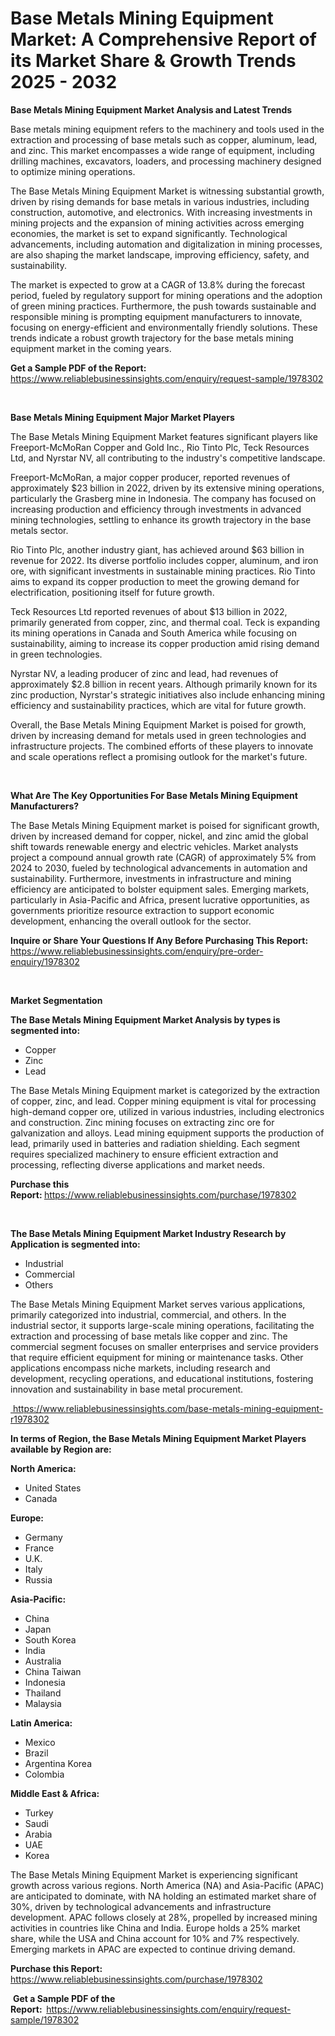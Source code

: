 <p><h1>Base Metals Mining Equipment Market: A Comprehensive Report of its Market Share & Growth Trends 2025 - 2032</h1></p><p><strong>Base Metals Mining Equipment Market Analysis and Latest Trends</strong></p>
<p><p>Base metals mining equipment refers to the machinery and tools used in the extraction and processing of base metals such as copper, aluminum, lead, and zinc. This market encompasses a wide range of equipment, including drilling machines, excavators, loaders, and processing machinery designed to optimize mining operations.</p><p>The Base Metals Mining Equipment Market is witnessing substantial growth, driven by rising demands for base metals in various industries, including construction, automotive, and electronics. With increasing investments in mining projects and the expansion of mining activities across emerging economies, the market is set to expand significantly. Technological advancements, including automation and digitalization in mining processes, are also shaping the market landscape, improving efficiency, safety, and sustainability.</p><p>The market is expected to grow at a CAGR of 13.8% during the forecast period, fueled by regulatory support for mining operations and the adoption of green mining practices. Furthermore, the push towards sustainable and responsible mining is prompting equipment manufacturers to innovate, focusing on energy-efficient and environmentally friendly solutions. These trends indicate a robust growth trajectory for the base metals mining equipment market in the coming years.</p></p>
<p><strong>Get a Sample PDF of the Report:&nbsp;</strong> <a href="https://www.reliablebusinessinsights.com/enquiry/request-sample/1978302?utm_campaign=3074&utm_medium=2&utm_source=Github&utm_content=ia&utm_term=12042025&utm_id=base-metals-mining-equipment">https://www.reliablebusinessinsights.com/enquiry/request-sample/1978302</a></p>
<p>&nbsp;</p>
<p><strong>Base Metals Mining Equipment Major Market Players</strong></p>
<p><p>The Base Metals Mining Equipment Market features significant players like Freeport-McMoRan Copper and Gold Inc., Rio Tinto Plc, Teck Resources Ltd, and Nyrstar NV, all contributing to the industry's competitive landscape. </p><p>Freeport-McMoRan, a major copper producer, reported revenues of approximately $23 billion in 2022, driven by its extensive mining operations, particularly the Grasberg mine in Indonesia. The company has focused on increasing production and efficiency through investments in advanced mining technologies, settling to enhance its growth trajectory in the base metals sector.</p><p>Rio Tinto Plc, another industry giant, has achieved around $63 billion in revenue for 2022. Its diverse portfolio includes copper, aluminum, and iron ore, with significant investments in sustainable mining practices. Rio Tinto aims to expand its copper production to meet the growing demand for electrification, positioning itself for future growth.</p><p>Teck Resources Ltd reported revenues of about $13 billion in 2022, primarily generated from copper, zinc, and thermal coal. Teck is expanding its mining operations in Canada and South America while focusing on sustainability, aiming to increase its copper production amid rising demand in green technologies.</p><p>Nyrstar NV, a leading producer of zinc and lead, had revenues of approximately $2.8 billion in recent years. Although primarily known for its zinc production, Nyrstar's strategic initiatives also include enhancing mining efficiency and sustainability practices, which are vital for future growth.</p><p>Overall, the Base Metals Mining Equipment Market is poised for growth, driven by increasing demand for metals used in green technologies and infrastructure projects. The combined efforts of these players to innovate and scale operations reflect a promising outlook for the market's future.</p></p>
<p>&nbsp;</p>
<p><strong>What Are The Key Opportunities For Base Metals Mining Equipment Manufacturers?</strong></p>
<p><p>The Base Metals Mining Equipment market is poised for significant growth, driven by increased demand for copper, nickel, and zinc amid the global shift towards renewable energy and electric vehicles. Market analysts project a compound annual growth rate (CAGR) of approximately 5% from 2024 to 2030, fueled by technological advancements in automation and sustainability. Furthermore, investments in infrastructure and mining efficiency are anticipated to bolster equipment sales. Emerging markets, particularly in Asia-Pacific and Africa, present lucrative opportunities, as governments prioritize resource extraction to support economic development, enhancing the overall outlook for the sector.</p></p>
<p><strong>Inquire or Share Your Questions If Any Before Purchasing This Report:</strong> <a href="https://www.reliablebusinessinsights.com/enquiry/pre-order-enquiry/1978302?utm_campaign=3074&utm_medium=2&utm_source=Github&utm_content=ia&utm_term=12042025&utm_id=base-metals-mining-equipment">https://www.reliablebusinessinsights.com/enquiry/pre-order-enquiry/1978302</a></p>
<p>&nbsp;</p>
<p><strong>Market Segmentation</strong></p>
<p><strong>The Base Metals Mining Equipment Market Analysis by types is segmented into:</strong></p>
<p><ul><li>Copper</li><li>Zinc</li><li>Lead</li></ul></p>
<p><p>The Base Metals Mining Equipment market is categorized by the extraction of copper, zinc, and lead. Copper mining equipment is vital for processing high-demand copper ore, utilized in various industries, including electronics and construction. Zinc mining focuses on extracting zinc ore for galvanization and alloys. Lead mining equipment supports the production of lead, primarily used in batteries and radiation shielding. Each segment requires specialized machinery to ensure efficient extraction and processing, reflecting diverse applications and market needs.</p></p>
<p><strong>Purchase this Report:&nbsp;</strong><a href="https://www.reliablebusinessinsights.com/purchase/1978302?utm_campaign=3074&utm_medium=2&utm_source=Github&utm_content=ia&utm_term=12042025&utm_id=base-metals-mining-equipment">https://www.reliablebusinessinsights.com/purchase/1978302</a></p>
<p>&nbsp;</p>
<p><strong>The Base Metals Mining Equipment Market Industry Research by Application is segmented into:</strong></p>
<p><ul><li>Industrial</li><li>Commercial</li><li>Others</li></ul></p>
<p><p>The Base Metals Mining Equipment Market serves various applications, primarily categorized into industrial, commercial, and others. In the industrial sector, it supports large-scale mining operations, facilitating the extraction and processing of base metals like copper and zinc. The commercial segment focuses on smaller enterprises and service providers that require efficient equipment for mining or maintenance tasks. Other applications encompass niche markets, including research and development, recycling operations, and educational institutions, fostering innovation and sustainability in base metal procurement.</p></p>
<p><a href="https://www.reliablebusinessinsights.com/base-metals-mining-equipment-r1978302?utm_campaign=3074&utm_medium=2&utm_source=Github&utm_content=ia&utm_term=12042025&utm_id=base-metals-mining-equipment">&nbsp;https://www.reliablebusinessinsights.com/base-metals-mining-equipment-r1978302</a></p>
<p><strong>In terms of Region, the Base Metals Mining Equipment Market Players available by Region are:</strong></p>
<p>
    <p> <strong> North America: </strong>
        <ul>
            <li>United States</li>
            <li>Canada</li>
        </ul>
        </p> 
    <p> <strong> Europe: </strong>
        <ul>
            <li>Germany</li>
            <li>France</li>
            <li>U.K.</li>
            <li>Italy</li>
            <li>Russia</li>
        </ul>
        </p> 
    <p> <strong> Asia-Pacific: </strong>
        <ul>
            <li>China</li>
            <li>Japan</li>
            <li>South Korea</li>
            <li>India</li>
            <li>Australia</li>
            <li>China Taiwan</li>
            <li>Indonesia</li>
            <li>Thailand</li>
            <li>Malaysia</li>
        </ul>
        </p> 
    <p> <strong> Latin America: </strong>
        <ul>
            <li>Mexico</li>
            <li>Brazil</li>
            <li>Argentina Korea</li>
            <li>Colombia</li>
        </ul>
        </p> 
    <p> <strong> Middle East & Africa: </strong>
        <ul>
            <li>Turkey</li>
            <li>Saudi</li>
            <li>Arabia</li>
            <li>UAE</li>
            <li>Korea</li>
        </ul>
    </p>
    </p>
<p><p>The Base Metals Mining Equipment Market is experiencing significant growth across various regions. North America (NA) and Asia-Pacific (APAC) are anticipated to dominate, with NA holding an estimated market share of 30%, driven by technological advancements and infrastructure development. APAC follows closely at 28%, propelled by increased mining activities in countries like China and India. Europe holds a 25% market share, while the USA and China account for 10% and 7% respectively. Emerging markets in APAC are expected to continue driving demand.</p></p>
<p><strong>Purchase this Report: </strong><a href="https://www.reliablebusinessinsights.com/purchase/1978302?utm_campaign=3074&utm_medium=2&utm_source=Github&utm_content=ia&utm_term=12042025&utm_id=base-metals-mining-equipment">https://www.reliablebusinessinsights.com/purchase/1978302</a></p>
<p>&nbsp;<strong>Get a Sample PDF of the Report:&nbsp;&nbsp;</strong><a href="https://www.reliablebusinessinsights.com/enquiry/request-sample/1978302?utm_campaign=3074&utm_medium=2&utm_source=Github&utm_content=ia&utm_term=12042025&utm_id=base-metals-mining-equipment">https://www.reliablebusinessinsights.com/enquiry/request-sample/1978302</a></p>
<p><strong></strong></p>
<p><p></p><p></p><p></p></p>